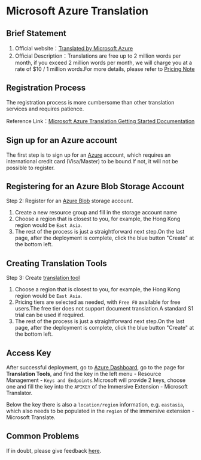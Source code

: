 # Microsoft Azure Translation

## Brief Statement

1. Official website：[Translated by Microsoft Azure](https://learn.microsoft.com/en-us/azure/cognitive-services/translator/text-translation-overview)
2. Official Description：Translations are free up to 2 million words per month, if you exceed 2 million words per month, we will charge you at a rate of $10 / 1 million words.For more details, please refer to [Pricing Note](https://azure.microsoft.com/en-us/pricing/details/cognitive-services/translator/)

## Registration Process

The registration process is more cumbersome than other translation services and requires patience.

Reference Link：[Microsoft Azure Translation Getting Started Documentation](https://learn.microsoft.com/en-us/azure/cognitive-services/translator/document-translation/quickstarts/get-started-with-rest-api?pivots=programming-language-csharp)

## Sign up for an Azure account

The first step is to sign up for an [Azure](https://azure.microsoft.com/en-us/free/cognitive-services/) account, which requires an international credit card (Visa/Master) to be bound.If not, it will not be possible to register.

## Registering for an Azure Blob Storage Account

Step 2: Register for an [Azure Blob](https://portal.azure.com/#create/Microsoft.StorageAccount) storage account.

1. Create a new resource group and fill in the storage account name
2. Choose a region that is closest to you, for example, the Hong Kong region would be `East Asia`.
3. The rest of the process is just a straightforward next step.On the last page, after the deployment is complete, click the blue button "Create" at the bottom left.

## Creating Translation Tools

Step 3: Create [translation tool](https://portal.azure.com/#create/Microsoft.CognitiveServicesTextTranslation)

1. Choose a region that is closest to you, for example, the Hong Kong region would be `East Asia`.
2. Pricing tiers are selected as needed, with `Free F0` available for free users.The free tier does not support document translation.A standard S1 trial can be used if required.
3. The rest of the process is just a straightforward next step.On the last page, after the deployment is complete, click the blue button "Create" at the bottom left.

## Access Key

After successful deployment, go to [Azure Dashboard](https://portal.azure.com/#home), go to the page for **Translation Tools**, and find the key in the left menu - Resource Management - `Keys and Endpoints`.Microsoft will provide 2 keys, choose one and fill the key into the `APIKEY` of the Immersive Extension - Microsoft Translator.

Below the key there is also a `location/region` information, e.g. `eastasia`, which also needs to be populated in the `region` of the immersive extension - Microsoft Translate.

## Common Problems

If in doubt, please give feedback [here](https://github.com/immersive-translate/immersive-translate/issues/137).
